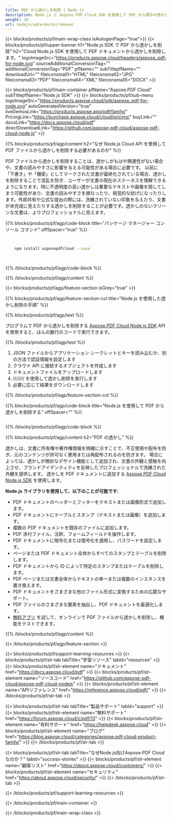 ```yaml
---
title: PDF から透かしを削除 | Node.js
description: Node.js と Aspose.PDF Cloud SDK を使用して PDF から既存の透かしを削除します。
weight: 30
url: nodejs/watermarks/remove/
---
```


{{< blocks/products/pf/main-wrap-class isAutogenPage="true">}}
{{< blocks/products/pf/upper-banner h1="Node.js SDK で PDF から透かしを削除" h2="Cloud Node.js SDK を使用して PDF ドキュメントから透かしを削除します。" logoImageSrc="https://products.aspose.cloud/headers/aspose_pdf-for-node.svg" sourceAdditionalConversionTag="" additionalConversionTag="PDF" pfName="" subTitlepfName="" downloadUrl="" fileiconsmall1="HTML" fileiconsmall2="JPG" fileiconsmall3="PDF" fileiconsmall4="XML" fileiconsmall5="DOCX" >}}

{{< blocks/products/pf/main-container pfName="Aspose.PDF Cloud" subTitlepfName="Node.js SDK" >}}
{{< blocks/products/pf/sub-menu logoImageSrc="https://products.aspose.cloud/sdk/aspose_pdf-for-node.svg"
autoGeneratedVersion="true"
liveDemosLink="https://products.aspose.app/pdf/family/" PricingLink="https://purchase.aspose.cloud/cloud/pricing/" buyLink="" docsLink="https://docs.aspose.cloud/pdf"  directDownloadLink="https://github.com/aspose-pdf-cloud/aspose-pdf-cloud-node.js" >}}

{{% blocks/products/pf/agp/content h2="なぜ Node.js Cloud API を使用して PDF ファイルから透かしを削除する必要があるのか" %}}

PDF ファイルから透かしを削除することは、透かしがもはや関連性がない場合や、文書の読みやすさに影響を与える可能性がある場合に必要です。
以前に「下書き」や「機密」としてマークされた文書が最終化されている場合、透かしを削除することで混乱を防ぎ、ユーザーが文書の現在のステータスを理解できるようになります。特に不透明度の高い透かしは重要なテキストや画像を隠してしまう可能性があり、文書の読みやすさを損なったり、視覚的な妨げになったりします。外部共有や公式な提出の際には、洗練されていない印象を与えたり、文書が未完成に見えたりする透かしを削除することが必要です。透かしのないクリーンな文書は、よりプロフェッショナルに見えます。

{{% blocks/products/pf/agp/code-block title="パッケージ マネージャー コンソール コマンド" offSpacer="true" %}}

```bash

     
    npm install asposepdfcloud --save
     
     

```

{{% /blocks/products/pf/agp/code-block %}}

{{% /blocks/products/pf/agp/content %}}

{{< blocks/products/pf/agp/feature-section isGrey="true" >}}

{{% blocks/products/pf/agp/feature-section-col title="Node.js を使用した透かし削除の手順" %}}

{{% blocks/products/pf/agp/text %}}

プログラムで PDF から透かしを削除する
[Aspose.PDF Cloud Node.js SDK](https://products.aspose.cloud/pdf/nodejs/)
API を使用すると、ほんの数行のコードで実行できます。

{{% /blocks/products/pf/agp/text %}}

1. JSON ファイルからアプリケーション シークレットとキーを読み込むか、別の方法で認証情報を設定します
1. クラウド API に接続するオブジェクトを作成します
1. ドキュメントファイルをアップロードします
1. /////// を使用して透かし削除を実行します
1. 必要に応じて結果をダウンロードします

{{% /blocks/products/pf/agp/feature-section-col %}}


{{% blocks/products/pf/agp/code-block title="Node.js を使用して PDF から透かしを削除する" offSpacer="" %}}

```js


```

{{% /blocks/products/pf/agp/code-block %}}

{{% blocks/products/pf/agp/content h2="PDF の透かし" %}}

透かしは、文書に所有権や著作権情報を明確に示すことで、不正使用や配布を防ぎ、元のコンテンツが許可なく悪用または再配布されるのを防ぎます。
場合によっては、透かしが微妙なデザイン機能として追加され、文書の外観と感触を向上させ、ブランドアイデンティティを反映したプロフェッショナルで洗練された外観を提供します。
透かしを PDF ドキュメントに追加する [Aspose.PDF Cloud Node.js SDK](https://products.aspose.cloud/pdf/nodejs/) を使用します。

**Node.js ライブラリを使用して、以下のことが可能です:**

+ PDF ドキュメントのヘッダーとフッターをテキストまたは画像形式で追加します。
+ PDF ドキュメントにテーブルとスタンプ（テキストまたは画像）を追加します。
+ 複数の PDF ドキュメントを既存のファイルに追加します。
+ PDF 添付ファイル、注釈、フォームフィールドを操作します。
+ PDF ドキュメントに暗号化または復号化を適用し、パスワードを設定します。
+ ページまたは PDF ドキュメント全体からすべてのスタンプとテーブルを削除します。
+ PDF ドキュメントから ID によって特定のスタンプまたはテーブルを削除します。
+ PDF ページまたは文書全体からテキストの単一または複数のインスタンスを置き換えます。
+ PDF ドキュメントをさまざまな他のファイル形式に変換するための広範なサポート。
+ PDF ファイルのさまざまな要素を抽出し、PDF ドキュメントを最適化します。
+ [無料アプリ](https://products.aspose.app/pdf/remove-watermark) を試して、オンラインで PDF ファイルから透かしを削除し、機能をテストできます。

{{% /blocks/products/pf/agp/content %}}

{{< /blocks/products/pf/agp/feature-section >}}

{{< blocks/products/pf/support-learning-resources >}}
{{< blocks/products/pf/slr-tab tabTitle="学習リソース" tabId="resources" >}}
{{< blocks/products/pf/slr-element name="ドキュメント" href="https://docs.aspose.cloud/pdf" >}}
{{< blocks/products/pf/slr-element name="ソースコード" href="https://github.com/aspose-pdf-cloud/aspose-pdf-cloud-nodejs" >}}
{{< blocks/products/pf/slr-element name="APIリファレンス" href="https://reference.aspose.cloud/pdf/" >}}
{{< /blocks/products/pf/slr-tab >}}

{{< blocks/products/pf/slr-tab tabTitle="製品サポート" tabId="support" >}}
{{< blocks/products/pf/slr-element name="無料サポート" href="https://forum.aspose.cloud/c/pdf/13" >}}
{{< blocks/products/pf/slr-element name="有料サポート" href="https://helpdesk.aspose.cloud" >}}
{{< blocks/products/pf/slr-element name="ブログ" href="https://blog.aspose.cloud/categories/aspose.pdf-cloud-product-family/" >}}
{{< /blocks/products/pf/slr-tab >}}

{{< blocks/products/pf/slr-tab tabTitle="なぜNode.js向けAspose.PDF Cloudなのか？" tabId="success-stories" >}}
{{< blocks/products/pf/slr-element name="顧客リスト" href="https://about.aspose.cloud/customers/" >}}
{{< blocks/products/pf/slr-element name="セキュリティ" href="https://about.aspose.cloud/security/" >}}
{{< /blocks/products/pf/slr-tab >}}

{{< /blocks/products/pf/support-learning-resources >}}

<!-- aboutfile Ends -->

{{< /blocks/products/pf/main-container >}}

{{< /blocks/products/pf/main-wrap-class >}}



